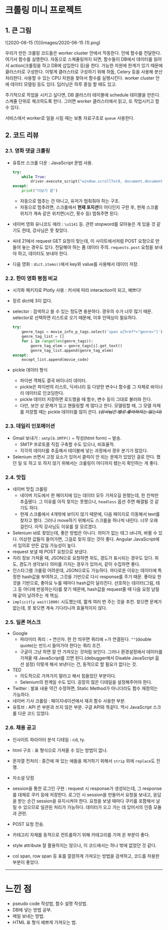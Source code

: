 # 크롤링 미니 프로젝트



## 1. 큰 그림



![2020-06-15 (1)](images/2020-06-15 (1).png) 



 우리가 만든 크롤링 코드들은 worker cluster 안에서 작동한다. 안에 함수를 전달한다. 여기서 함수를 실행한다. 자동으로 스케쥴링까지 되면, 함수들이 DB에서 데이터를 읽어서 action(크롤링을 하고 DB에 삽입한다 등)을 한다. 가능한 자원에 한계가 있기 때문에 클러스터로 구성한다. 이렇게 클러스터로 구성하기 위해 하둡, Celery 등을 사용해 분산처리한다. 사용할 수 있는 CPU 자원을 찾아서 함수를 실행시킨다. worker cluster 안에 데이터 모델링 등도 있다. 딥러닝은 하루 종일 할 때도 있고.

 주기적으로 작업을 시키고 싶다면, DB 클러스터 테이블에 schedule 테이블을 만든다. 스케쥴 단위로 체크하도록 한다. 그러면 worker 클러스터에서 읽고, 또 작업시키고 할 수 있다. 

 서비스에서 worker로 일을 시킬 때는 보통 자료구조로 `queue` 사용한다.







## 2. 코드 리뷰



### 2.1. 영화 댓글 크롤링

* 유튜브 스크롤 다운 : JavaScript 문법 사용.

  ```python
  try:
      while True:
          driver.execute_script("window.scrollTo(0, document.documentElement.scrollHeight);")
  except:
      print("더보기 끝")
  ```

  - 자동으로 멈추는 건 아니고, 유저가 멈춰줘야 하는 구조.
  - 자동으로 멈추려면, 스크롤에서 **현재 포지션**이 어디인지 구한 후, 현재 스크롤 위치가 계속 같은 위치면(시간, 횟수 등) 멈춰주면 된다.

* 네이버 영화 유니코드 에러 : `\u1141` 등. 관련 stopword를 모아놓은 게 있을 것 같기도 한데, 강사님은 못 찾았다.

* 씨네 21에서 request GET 요청이 맞는데, 이 사이트에서처럼 POST 요청으로 만들어 놓는 경우도 있다. 전달해야 하는 폼 데이터 주의. `requests.post` 요청을 보내야 하고, 데이터도 보내야 한다.

* 다음 영화 : `dict.items()`에서 key와 value를 사용해서 데이터 저장.





### 2.2.  한미 영화 평점 비교

* 시각화 패키지로 Plotly 사용 : 커서에 따라 interaction이 되고, 예쁘다!

* 장르 dict에 3이 없다.

* selector : 검색하고 쓸 수 있는 정도면 충분하다. 경우의 수가 너무 많기 때문. selector로 선택하면 리스트로 오기 때문에, 이후 인덱싱이 필요하다.

  ```python
  try:
      genre_tags = movie_info_p_tags.select('span a[href*="genre="]')
      genre_tag_list = []
      for i in range(len(genre_tags)):
          genre_tag_elem = genre_tags[i].get_text()
          genre_tag_list.append(genre_tag_elem)
  except:
      except_list.append(movie_code)
  ```

* pickle 데이터 형식

  * 파이썬 객체도 결국 바이너리 데이터.
  * pickle은 파이썬의 리스트, 딕셔너리 등 다양한 변수나 함수를 그 자체로 바이너리 데이터로 인코딩한다.
  * pickle 데이터 저장하면 로드했을 때 함수, 변수 등이 그대로 불러와 진다.
  * 다만, 보안 상 문제가 있고 핸들링할 게 많다고 한다. 모델링할 때, 그 모델 자체를 저장할 때는 pickle 데이터를 많이 쓴다.  *~~(강사님은 별로 좋아하지는 않는다)~~*





### 2.3. 데일리 인포메이션

* Gmail 보내기 : `smtplb.SMTP()` ~ 작성(html form) ~ 발송.
  * SMTP 프로토콜 직접 구축할 수도 있으나, 비효율적.
  * 각각의 데이터를 추출해서 테이블에 넣는 과정에서 경우 분기가 많았다.
* Selenium 쓰면서 고정 요소가 있어서 클릭이 안 되는 문제가 있었던 걸로 안다. 했던 일 또 하고 또 하지 않기 위해서는 크롤링이 어디까지 됐는지 확인하는 게 좋다.





### 2.4. 맛집

* 네이버 맛집 크롤링
  * 네이버 지도에서 한 페이지에 있는 데이터 모두 가져오길 원했는데, 한 칸씩만 추출됐다. 그 이유를 아직 찾지는 못했으나, `headless` 옵션 주면 해결될 것 같기도 하다.
  * 현재 스크롤에서 4개밖에 보이지 않기 때문에, 다음 페이지로 이동해서 text를 찾자고 했다. 그러나 move하기 위해서도 스크롤을 하나씩 내린다. 너무 오래 걸린다. 아직 강사님도 이유를 잘 모르겠다.
* Selenium id로 찾았는데, 좋은 방법은 아니다. 의미가 없는 태그 id니까, 바뀔 수 있다. 이상한 값들이 들어가면, 그걸로 찾지 않는 것이 좋다. Angular JavaScript에서 임의로 만든 값일 가능성이 높다.
* request 보낼 때 POST 요청으로 보냈다.
* 지리 정보 가져올 때, JSON으로 요청하면 위도, 경도가 표시되는 경우도 있다. 위도, 경도가 생각보다 의미를 가지는 경우가 있어서, 같이 수집하면 좋다.
* 인스타그램 크롤링 어려운데, JSON으로도 가능하다. 까다로운 이유는 데이터에 특정한 hash값을 부여하고, 그것을 기반으로 다시 response를 주기 때문. 좋아요 한 것을 기반으로, 좋아요 누를 때마다 hash값이 달라진다. 선호하는 데이터(그림, 태그 등 어디에 반응하는지)를 찾기 때문에, hash값을 request줄 때 다음 요청 날릴 때 같이 날려주는 게 핵심.
* `implicitly wait(1000)` 시도했는데, 짧게 여러 번 주는 것을 추천. 찾으면 문제가 없는데, 못 찾으면 계속 기다리니까 효율적이지 않다.





### 2.5.  일론 머스크

* Google
  * 파라미터 쿼리 : `+` 연산자. 한 칸 띄우면 쿼리에 +가 연결된다. `""`(double quote)는 반드시 들어가야 한다는 쿼리 조건.
  * 구글이 그냥 하면 잘 안 가져오는 것처럼 보인다. 그러나 환경설정에서 데이터를 가져올 때 JavaScript를 끄면 된다.(debugger에서 Disable JavaScript 옵션 설정) 이렇게 해서 보낸다는 건, 동적으로 할 필요가 없다는 것. 
* TED
  * 의도적으로 가져가지 말라고 해서 힘들었던 부분이다.
  * Selenium의 한계일 수도 있다. 굉장히 많은 디테일을 설정해주어야 한다.
* Twitter : 발표 내용 약간 수정하면, Static Method가 아니더라도 함수 재정의는 가능하다.
* 네이버 기사 크롤링 : 페이지네이션에서 재귀 함수 사용한 부분.
* 유튜브 : API 쓴 부분과 쓰지 않은 부분. 구글 API와 똑같다. 역시 JavaScript 스크롤 다운 코드 있었다.





### 2.6. 채용 공고

* 인사이트 파라미터 분석 디테일 : cd, ty.
* html 구조 :  표 형식으로 가져올 수 있는 방법이 없나.
* 문자열 전처리 : 중간에 껴 있는 애들을 제거하기 위해서 `strip` 외에 `replace`도 진행.
*  자소설 닷컴
  * session을 통한 로그인 구현 : request 시 response가 생성되는데, 그 response를 대체로 쿠키 등에 저장한다. 로그인 시 session을 만들어서 요청을 보내고, 응답을 받는 순간 session을 유지시켜야 한다. 요청을 보낼 때마다 쿠키를 포함해서 날릴 수 있으므로 일관된 처리가 가능하다. 데이터가 오고 가는 데 있어서의 인증 모듈과 관련.
  * POST 요청 전송. 

* 카테고리 자체를 동적으로 컨트롤하기 위해 카테고리를 가져 온 부분이 좋다.
* style attribute 잘 활용하지는 않으나, 이 코드에서는 하나 밖에 없었던 것 같다.
* col span, row span 등 표를 깔끔하게 가져오는 방법을 검색하고, 코드를 차용한 부분이 좋았다.





---

# 느낀 점

* pseudo code 작성법, 함수 설명 작성법.
* DB에 넣는 방법 공부.
* 메일 보내는 방법.
* HTML 표 형식 예쁘게 가져오는 법.

